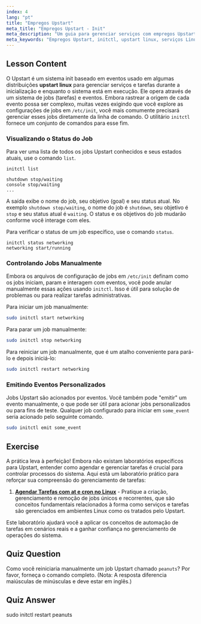 ```yaml
---
index: 4
lang: "pt"
title: "Empregos Upstart"
meta_title: "Empregos Upstart - Init"
meta_description: "Um guia para gerenciar serviços com empregos Upstart em um ambiente Linux. Aprenda a usar o utilitário initctl para listar, iniciar, parar e reiniciar trabalhos em um sistema Linux upstart."
meta_keywords: "Empregos Upstart, initctl, upstart linux, serviços Linux, administração de sistema, sistema init, tutorial Linux"
---
```


## Lesson Content

O Upstart é um sistema init baseado em eventos usado em algumas distribuições **upstart linux** para gerenciar serviços e tarefas durante a inicialização e enquanto o sistema está em execução. Ele opera através de um sistema de jobs (tarefas) e eventos. Embora rastrear a origem de cada evento possa ser complexo, muitas vezes exigindo que você explore as configurações de jobs em `/etc/init`, você mais comumente precisará gerenciar esses jobs diretamente da linha de comando. O utilitário `initctl` fornece um conjunto de comandos para esse fim.

### Visualizando o Status do Job

Para ver uma lista de todos os jobs Upstart conhecidos e seus estados atuais, use o comando `list`.

```plaintext
initctl list

shutdown stop/waiting
console stop/waiting
...
```

A saída exibe o nome do job, seu objetivo (goal) e seu status atual. No exemplo `shutdown stop/waiting`, o nome do job é `shutdown`, seu objetivo é `stop` e seu status atual é `waiting`. O status e os objetivos do job mudarão conforme você interage com eles.

Para verificar o status de um job específico, use o comando `status`.

```plaintext
initctl status networking
networking start/running
```

### Controlando Jobs Manualmente

Embora os arquivos de configuração de jobs em `/etc/init` definam como os jobs iniciam, param e interagem com eventos, você pode anular manualmente essas ações usando `initctl`. Isso é útil para solução de problemas ou para realizar tarefas administrativas.

Para iniciar um job manualmente:

```bash
sudo initctl start networking
```

Para parar um job manualmente:

```bash
sudo initctl stop networking
```

Para reiniciar um job manualmente, que é um atalho conveniente para pará-lo e depois iniciá-lo:

```bash
sudo initctl restart networking
```

### Emitindo Eventos Personalizados

Jobs Upstart são acionados por eventos. Você também pode "emitir" um evento manualmente, o que pode ser útil para acionar jobs personalizados ou para fins de teste. Qualquer job configurado para iniciar em `some_event` seria acionado pelo seguinte comando.

```bash
sudo initctl emit some_event
```

## Exercise

A prática leva à perfeição! Embora não existam laboratórios específicos para Upstart, entender como agendar e gerenciar tarefas é crucial para controlar processos do sistema. Aqui está um laboratório prático para reforçar sua compreensão do gerenciamento de tarefas:

1. **[Agendar Tarefas com at e cron no Linux](https://labex.io/pt/labs/comptia-schedule-tasks-with-at-and-cron-in-linux-590870)** - Pratique a criação, gerenciamento e remoção de jobs únicos e recorrentes, que são conceitos fundamentais relacionados à forma como serviços e tarefas são gerenciados em ambientes Linux como os tratados pelo Upstart.

Este laboratório ajudará você a aplicar os conceitos de automação de tarefas em cenários reais e a ganhar confiança no gerenciamento de operações do sistema.

## Quiz Question

Como você reiniciaria manualmente um job Upstart chamado `peanuts`? Por favor, forneça o comando completo. (Nota: A resposta diferencia maiúsculas de minúsculas e deve estar em inglês.)

## Quiz Answer

sudo initctl restart peanuts

